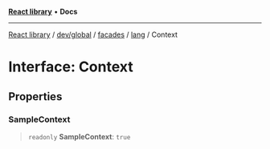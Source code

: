[**React library**](../../../../../../../index.md) • **Docs**

***

[React library](../../../../../../../modules.md) / [dev/global](../../../../../index.md) / [facades](../../../index.md) / [lang](../index.md) / Context

# Interface: Context

## Properties

### SampleContext

> `readonly` **SampleContext**: `true`
